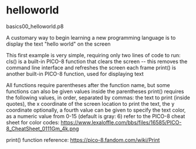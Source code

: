 # helloworld
basics00_helloworld.p8

A customary way to begin learning a new programming language is to display the text "hello world" on the screen

This first example is very simple, requiring only two lines of code to run:
  cls() is a built-in PICO-8 function that clears the screen -- this removes the command line interface and refreshes the screen each frame
  print() is another built-in PICO-8 function, used for displaying text

All functions require parentheses after the function name, but some functions can also be given values inside the parentheses
print() requires the following values, in order, separated by commas:
  the text to print (inside quotes), the x coordinate of the screen location to print the text, the y coordinate
  optionally, a fourth value can be given to specify the text color, as a numeric value from 0-15 (default is gray: 6)
  refer to the PICO-8 cheat sheet for color codes: https://www.lexaloffle.com/bbs/files/16585/PICO-8_CheatSheet_0111Gm_4k.png
  
print() function reference: https://pico-8.fandom.com/wiki/Print
